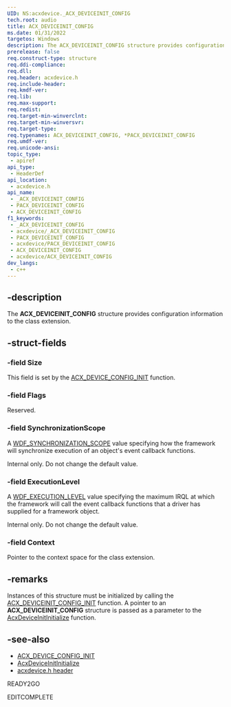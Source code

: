 ```yaml
---
UID: NS:acxdevice._ACX_DEVICEINIT_CONFIG
tech.root: audio
title: ACX_DEVICEINIT_CONFIG
ms.date: 01/31/2022
targetos: Windows
description: The ACX_DEVICEINIT_CONFIG structure provides configuration information to the class extension.
prerelease: false
req.construct-type: structure
req.ddi-compliance: 
req.dll: 
req.header: acxdevice.h
req.include-header: 
req.kmdf-ver: 
req.lib: 
req.max-support: 
req.redist: 
req.target-min-winverclnt: 
req.target-min-winversvr: 
req.target-type: 
req.typenames: ACX_DEVICEINIT_CONFIG, *PACX_DEVICEINIT_CONFIG
req.umdf-ver: 
req.unicode-ansi: 
topic_type:
 - apiref
api_type:
 - HeaderDef
api_location:
 - acxdevice.h
api_name:
 - _ACX_DEVICEINIT_CONFIG
 - PACX_DEVICEINIT_CONFIG
 - ACX_DEVICEINIT_CONFIG
f1_keywords:
 - _ACX_DEVICEINIT_CONFIG
 - acxdevice/_ACX_DEVICEINIT_CONFIG
 - PACX_DEVICEINIT_CONFIG
 - acxdevice/PACX_DEVICEINIT_CONFIG
 - ACX_DEVICEINIT_CONFIG
 - acxdevice/ACX_DEVICEINIT_CONFIG
dev_langs:
 - c++
---
```


## -description

The **ACX_DEVICEINIT_CONFIG** structure provides configuration information to the class extension.

## -struct-fields

### -field Size

This field is set by the [ACX_DEVICE_CONFIG_INIT](nf-acxdevice-acx_device_config_init.md) function.

### -field Flags

Reserved.

### -field SynchronizationScope

A [WDF_SYNCHRONIZATION_SCOPE](../wdfobject/ne-wdfobject-_wdf_synchronization_scope.md) value specifying how the framework will synchronize execution of an object's event callback functions.

Internal only. Do not change the default value.

### -field ExecutionLevel

A [WDF_EXECUTION_LEVEL](../wdfobject/ne-wdfobject-_wdf_execution_level.md) value specifying the maximum IRQL at which the framework will call the event callback functions that a driver has supplied for a framework object.

Internal only. Do not change the default value.

### -field Context

Pointer to the context space for the class extension.

## -remarks

Instances of this structure must be initialized by calling the [ACX_DEVICEINIT_CONFIG_INIT](nf-acxdevice-acx_deviceinit_config_init.md) function. A pointer to an **ACX_DEVICEINIT_CONFIG** structure is passed as a parameter to the [AcxDeviceInitInitialize](nf-acxdevice-acxdeviceinitinitialize.md) function.

## -see-also

* [ACX_DEVICE_CONFIG_INIT](nf-acxdevice-acx_device_config_init.md)
* [AcxDeviceInitInitialize](nf-acxdevice-acxdeviceinitinitialize.md)
* [acxdevice.h header](index.md)

READY2GO

EDITCOMPLETE
